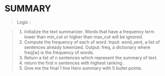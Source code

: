 
# SUMMARY 
> Logic : 

> 1. Initialize the text summarizer. Words that have a frequency term lower than min_cut or higher than max_cut will be ignored.
> 2. Compute the frequency of each of word.
  Input: word_sent, a list of sentences already tokenized.
  Output: freq, a dictionary where freq[w] is the frequency of words.
> 3. Return a list of n sentences which represent the summary of text.
> 4. return the first n sentences with highest ranking .                  
> 5. Give me the final 1 line Hero summary with 5 bullet points.


